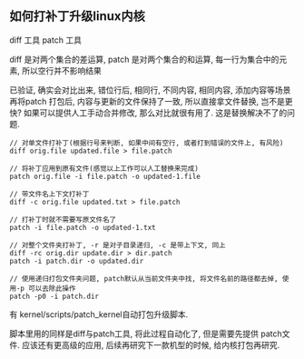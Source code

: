 
## 如何打补丁升级linux内核

diff 工具
patch 工具

diff 是对两个集合的差运算, patch 是对两个集合的和运算,
每一行为集合中的元素, 所以空行并不影响结果

已验证, 确实会对比出来, 错位行后, 相同行, 不同内容, 相同内容, 添加内容等场景
再将patch 打包后, 内容与更新的文件保持了一致, 所以直接拿文件替换, 岂不是更快?
如果可以提供人工手动合并修改, 那么对比就很有用了. 这是替换解决不了的问题. 

```shell
// 对单文件打补丁(根据行号来判断, 如果中间有空行, 或者打到错误的文件上, 有风险)
diff orig.file updated.file > file.patch

// 将补丁应用到原有文件(感觉以上工作可以人工替换来完成)
patch orig.file -i file.patch -o updated-1.file

// 带文件名上下文打补丁
diff -c orig.file updated.txt > file.patch

// 打补丁时就不需要写原文件名了
patch -i file.patch -o updated-1.txt

// 对整个文件夹打补丁, -r 是对子目录递归, -c 是带上下文, 同上
diff -rc orig.dir update.dir > dir.patch
patch -i patch.dir -o updated.dir

// 使用递归打包文件夹问题, patch默认从当前文件夹中找, 将文件名前的路径都去掉, 使用-p 可以去除此操作
patch -p0 -i patch.dir

```

有 kernel/scripts/patch_kernel自动打包升级脚本. 

脚本里用的同样是diff与patch工具, 将此过程自动化了, 但是需要先提供 patch文件. 应该还有更高级的应用, 后续再研究下一款机型的时候, 给内核打包再研究. 


